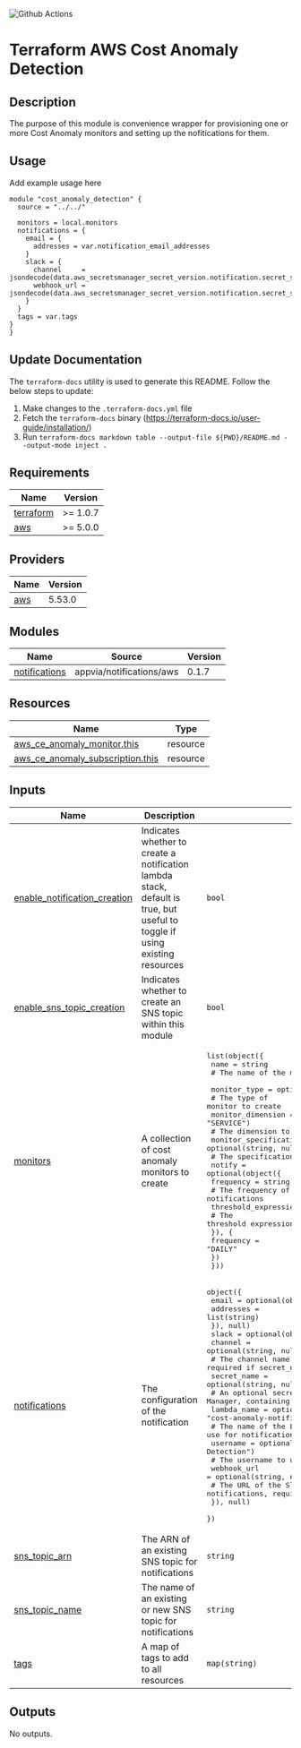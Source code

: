 ![Github Actions](../../actions/workflows/terraform.yml/badge.svg)

# Terraform AWS Cost Anomaly Detection

## Description

The purpose of this module is convenience wrapper for provisioning one or more Cost Anomaly monitors and setting up the nofitications for them.

## Usage

Add example usage here

```hcl
module "cost_anomaly_detection" {
  source = "../../"

  monitors = local.monitors
  notifications = {
    email = {
      addresses = var.notification_email_addresses
    }
    slack = {
      channel     = jsondecode(data.aws_secretsmanager_secret_version.notification.secret_string).channel
      webhook_url = jsondecode(data.aws_secretsmanager_secret_version.notification.secret_string).webhook_url
    }
  }
  tags = var.tags
}
}
```

## Update Documentation

The `terraform-docs` utility is used to generate this README. Follow the below steps to update:

1. Make changes to the `.terraform-docs.yml` file
2. Fetch the `terraform-docs` binary (https://terraform-docs.io/user-guide/installation/)
3. Run `terraform-docs markdown table --output-file ${PWD}/README.md --output-mode inject .`

<!-- BEGIN_TF_DOCS -->
## Requirements

| Name | Version |
|------|---------|
| <a name="requirement_terraform"></a> [terraform](#requirement\_terraform) | >= 1.0.7 |
| <a name="requirement_aws"></a> [aws](#requirement\_aws) | >= 5.0.0 |

## Providers

| Name | Version |
|------|---------|
| <a name="provider_aws"></a> [aws](#provider\_aws) | 5.53.0 |

## Modules

| Name | Source | Version |
|------|--------|---------|
| <a name="module_notifications"></a> [notifications](#module\_notifications) | appvia/notifications/aws | 0.1.7 |

## Resources

| Name | Type |
|------|------|
| [aws_ce_anomaly_monitor.this](https://registry.terraform.io/providers/hashicorp/aws/latest/docs/resources/ce_anomaly_monitor) | resource |
| [aws_ce_anomaly_subscription.this](https://registry.terraform.io/providers/hashicorp/aws/latest/docs/resources/ce_anomaly_subscription) | resource |

## Inputs

| Name | Description | Type | Default | Required |
|------|-------------|------|---------|:--------:|
| <a name="input_enable_notification_creation"></a> [enable\_notification\_creation](#input\_enable\_notification\_creation) | Indicates whether to create a notification lambda stack, default is true, but useful to toggle if using existing resources | `bool` | `true` | no |
| <a name="input_enable_sns_topic_creation"></a> [enable\_sns\_topic\_creation](#input\_enable\_sns\_topic\_creation) | Indicates whether to create an SNS topic within this module | `bool` | `true` | no |
| <a name="input_monitors"></a> [monitors](#input\_monitors) | A collection of cost anomaly monitors to create | <pre>list(object({<br>    name = string<br>    # The name of the monitor <br>    monitor_type = optional(string, "DIMENSIONAL")<br>    # The type of monitor to create <br>    monitor_dimension = optional(string, "SERVICE")<br>    # The dimension to monitor<br>    monitor_specification = optional(string, null)<br>    # The specification to monitor <br>    notify = optional(object({<br>      frequency = string<br>      # The frequency of notifications<br>      threshold_expression = optional(any, null)<br>      # The threshold expression to use for notifications<br>      }), {<br>      frequency = "DAILY"<br>    })<br>  }))</pre> | n/a | yes |
| <a name="input_notifications"></a> [notifications](#input\_notifications) | The configuration of the notification | <pre>object({<br>    email = optional(object({<br>      addresses = list(string)<br>    }), null)<br>    slack = optional(object({<br>      channel = optional(string, null)<br>      # The channel name for notifications, required if secret_name is not provided<br>      secret_name = optional(string, null)<br>      # An optional secret name in the AWS Secrets Manager, containing this information <br>      lambda_name = optional(string, "cost-anomaly-notification")<br>      # The name of the Lambda function to use for notifications <br>      username = optional(string, "AWS Cost Anomaly Detection")<br>      # The username to use for notifications<br>      webhook_url = optional(string, null)<br>      # The URL of the Slack webhook to use for notifications, required if secret_name is not provided<br>    }), null)<br>  })</pre> | n/a | yes |
| <a name="input_sns_topic_arn"></a> [sns\_topic\_arn](#input\_sns\_topic\_arn) | The ARN of an existing SNS topic for notifications | `string` | `null` | no |
| <a name="input_sns_topic_name"></a> [sns\_topic\_name](#input\_sns\_topic\_name) | The name of an existing or new SNS topic  for notifications | `string` | `"cost-anomaly-notifications"` | no |
| <a name="input_tags"></a> [tags](#input\_tags) | A map of tags to add to all resources | `map(string)` | n/a | yes |

## Outputs

No outputs.
<!-- END_TF_DOCS -->
